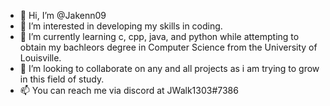 - 👋 Hi, I’m @Jakenn09
- 👀 I’m interested in developing my skills in coding.
- 🌱 I’m currently learning c, cpp, java, and python while attempting to obtain my bachleors degree in Computer Science from the University of Louisville. 
- 💞️ I’m looking to collaborate on any and all projects as i am trying to grow in this field of study. 
- 📫 You can reach me via discord at JWalk1303#7386

<!---
Jakenn09/Jakenn09 is a ✨ special ✨ repository because its `README.md` (this file) appears on your GitHub profile.
You can click the Preview link to take a look at your changes.
--->
